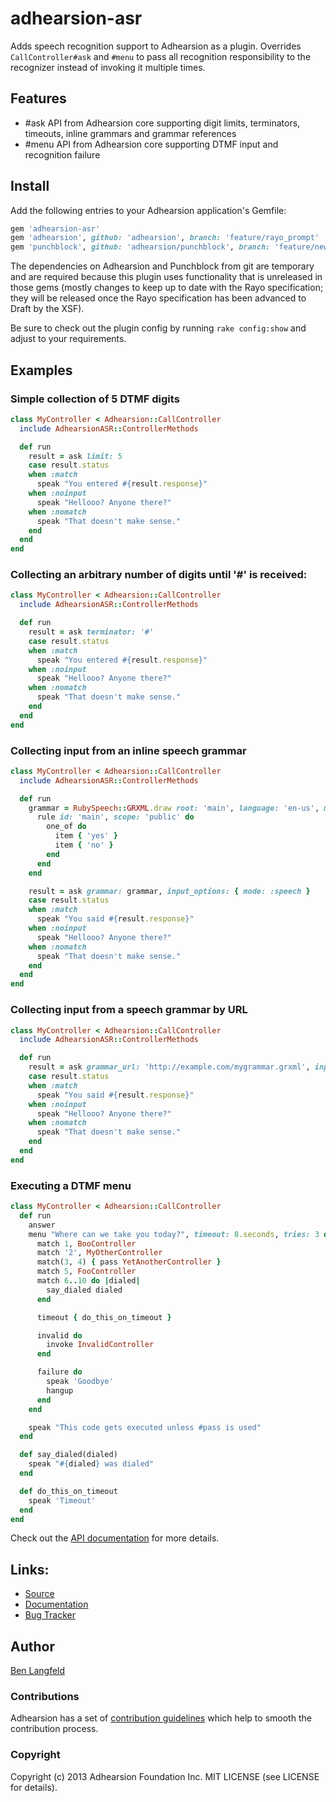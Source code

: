 # adhearsion-asr

Adds speech recognition support to Adhearsion as a plugin. Overrides `CallController#ask` and `#menu` to pass all recognition responsibility to the recognizer instead of invoking it multiple times.

## Features

* #ask API from Adhearsion core supporting digit limits, terminators, timeouts, inline grammars and grammar references
* #menu API from Adhearsion core supporting DTMF input and recognition failure

## Install

Add the following entries to your Adhearsion application's Gemfile:

```ruby
gem 'adhearsion-asr'
gem 'adhearsion', github: 'adhearsion', branch: 'feature/rayo_prompt'
gem 'punchblock', github: 'adhearsion/punchblock', branch: 'feature/new_rayo'
```

The dependencies on Adhearsion and Punchblock from git are temporary and are required because this plugin uses functionality that is unreleased in those gems (mostly changes to keep up to date with the Rayo specification; they will be released once the Rayo specification has been advanced to Draft by the XSF).

Be sure to check out the plugin config by running `rake config:show` and adjust to your requirements.

## Examples

### Simple collection of 5 DTMF digits

```ruby
class MyController < Adhearsion::CallController
  include AdhearsionASR::ControllerMethods

  def run
    result = ask limit: 5
    case result.status
    when :match
      speak "You entered #{result.response}"
    when :noinput
      speak "Hellooo? Anyone there?"
    when :nomatch
      speak "That doesn't make sense."
    end
  end
end
```

### Collecting an arbitrary number of digits until '#' is received:

```ruby
class MyController < Adhearsion::CallController
  include AdhearsionASR::ControllerMethods

  def run
    result = ask terminator: '#'
    case result.status
    when :match
      speak "You entered #{result.response}"
    when :noinput
      speak "Hellooo? Anyone there?"
    when :nomatch
      speak "That doesn't make sense."
    end
  end
end
```

### Collecting input from an inline speech grammar

```ruby
class MyController < Adhearsion::CallController
  include AdhearsionASR::ControllerMethods

  def run
    grammar = RubySpeech::GRXML.draw root: 'main', language: 'en-us', mode: :voice do
      rule id: 'main', scope: 'public' do
        one_of do
          item { 'yes' }
          item { 'no' }
        end
      end
    end

    result = ask grammar: grammar, input_options: { mode: :speech }
    case result.status
    when :match
      speak "You said #{result.response}"
    when :noinput
      speak "Hellooo? Anyone there?"
    when :nomatch
      speak "That doesn't make sense."
    end
  end
end
```

### Collecting input from a speech grammar by URL

```ruby
class MyController < Adhearsion::CallController
  include AdhearsionASR::ControllerMethods

  def run
    result = ask grammar_url: 'http://example.com/mygrammar.grxml', input_options: { mode: :speech }
    case result.status
    when :match
      speak "You said #{result.response}"
    when :noinput
      speak "Hellooo? Anyone there?"
    when :nomatch
      speak "That doesn't make sense."
    end
  end
end
```

### Executing a DTMF menu

```ruby
class MyController < Adhearsion::CallController
  def run
    answer
    menu "Where can we take you today?", timeout: 8.seconds, tries: 3 do
      match 1, BooController
      match '2', MyOtherController
      match(3, 4) { pass YetAnotherController }
      match 5, FooController
      match 6..10 do |dialed|
        say_dialed dialed
      end

      timeout { do_this_on_timeout }

      invalid do
        invoke InvalidController
      end

      failure do
        speak 'Goodbye'
        hangup
      end
    end

    speak "This code gets executed unless #pass is used"
  end

  def say_dialed(dialed)
    speak "#{dialed} was dialed"
  end

  def do_this_on_timeout
    speak 'Timeout'
  end
end
```

Check out the [API documentation](http://rdoc.info/gems/adhearsion-asr/frames) for more details.

## Links:
* [Source](https://github.com/adhearsion/adhearsion-asr)
* [Documentation](http://rdoc.info/gems/adhearsion-asr/frames)
* [Bug Tracker](https://github.com/adhearsion/adhearsion-asr/issues)

## Author

[Ben Langfeld](https://github.com/benlangfeld)

### Contributions

Adhearsion has a set of [contribution guidelines](https://github.com/adhearsion/adhearsion/wiki/Contributing) which help to smooth the contribution process.

### Copyright

Copyright (c) 2013 Adhearsion Foundation Inc. MIT LICENSE (see LICENSE for details).
